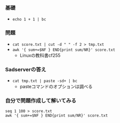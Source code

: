 ### 基礎
- `echo 1 + 1 | bc`

### 問題
- `cat score.txt | cut -d " " -f 2 > tmp.txt`
- `awk '{ sum+=$NF } END{print sum/NR}' score.txt`
  - Linuxの教科書cf255 

### Sadserverの答え
- `cat tmp.txt | paste -sd+ | bc`
  - pasteコマンドのオプションは調べる 

### 自分で問題作成して解いてみる
```
seq 1 100 > score.txt
awk '{ sum+=$NF } END{print sum/NR}' score.txt
```
